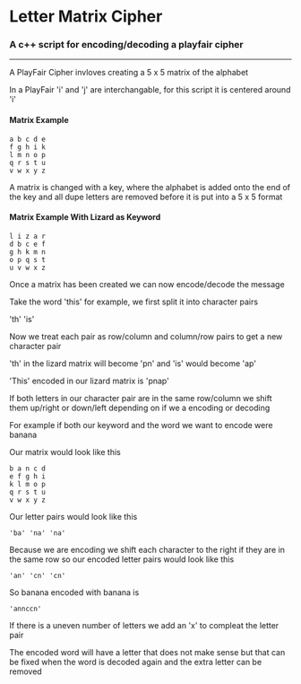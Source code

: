 # Letter Matrix Cipher
### A c++ script for encoding/decoding a playfair cipher

----

A PlayFair Cipher invloves creating a 5 x 5 matrix of the alphabet

In a PlayFair 'i' and 'j' are interchangable, for this script it is centered around 'i'

#### Matrix Example

```shell
a b c d e
f g h i k
l m n o p
q r s t u
v w x y z
```

A matrix is changed with a key, where the alphabet is added onto the end of the key and all dupe 
letters are removed before it is put into a 5 x 5 format

#### Matrix Example With Lizard as Keyword

```shell
l i z a r
d b c e f 
g h k m n
o p q s t 
u v w x z
```
Once a matrix has been created we can now encode/decode the message

Take the word 'this' for example, we first split it into character pairs

'th' 'is'

Now we treat each pair as row/column and column/row pairs to get a new character pair

'th' in the lizard matrix will become 'pn' and 'is' would become 'ap'

'This' encoded in our lizard matrix is 'pnap'

If both letters in our character pair are in the same row/column we shift them up/right or down/left depending on if we a encoding or decoding 

For example if both our keyword and the word we want to encode were banana

Our matrix would look like this

```shell
b a n c d
e f g h i
k l m o p
q r s t u
v w x y z
```

Our letter pairs would look like this

```shell
'ba' 'na' 'na'
```

Because we are encoding we shift each character to the right if they are in the same row so our encoded letter pairs would look like this

```shell
'an' 'cn' 'cn'
```

So banana encoded with banana is 

```shell
'annccn'
```

If there is a uneven number of letters we add an 'x' to compleat the letter pair 

The encoded word will have a letter that does not make sense but that can be fixed when the word is decoded again and the extra letter can be removed